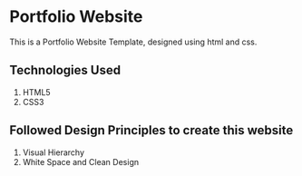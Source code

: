 # Portfolio Website 
This is a Portfolio Website Template, designed using html and css. 

## Technologies Used
1. HTML5
2. CSS3

## Followed Design Principles to create this website
1. Visual Hierarchy
2. White Space and Clean Design
